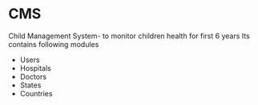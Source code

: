 
# CMS

Child Management System- to monitor children health for first 6 years
Its contains following modules

 - Users
 - Hospitals
 - Doctors
 - States
 - Countries
 

